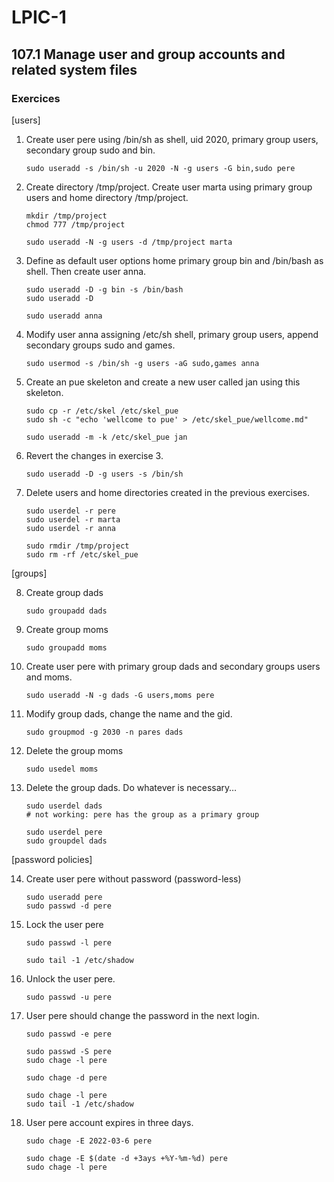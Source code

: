 # LPIC-1


## 107.1 Manage user and group accounts and related system files

### Exercices


[users]

1. Create user pere using /bin/sh as shell, uid 2020, primary group users, secondary group sudo and bin.
   ```
   sudo useradd -s /bin/sh -u 2020 -N -g users -G bin,sudo pere
   ```

2. Create directory /tmp/project. Create user marta using primary group users and home directory /tmp/project.
   ```
   mkdir /tmp/project
   chmod 777 /tmp/project

   sudo useradd -N -g users -d /tmp/project marta
   ```

3. Define as default user options home primary group bin and /bin/bash as shell. Then create user anna.
   ```
   sudo useradd -D -g bin -s /bin/bash 
   sudo useradd -D

   sudo useradd anna
   ```

4. Modify user anna assigning /etc/sh shell, primary group users, append secondary groups sudo and games.
   ```
   sudo usermod -s /bin/sh -g users -aG sudo,games anna
   ```

5. Create an pue skeleton and create a new user called jan using this skeleton.
   ```
   sudo cp -r /etc/skel /etc/skel_pue
   sudo sh -c "echo 'wellcome to pue' > /etc/skel_pue/wellcome.md"

   sudo useradd -m -k /etc/skel_pue jan
   ```

6. Revert the changes in exercise 3.
   ```
   sudo useradd -D -g users -s /bin/sh
   ```

7. Delete users and home directories created in the previous exercises.
   ```
   sudo userdel -r pere
   sudo userdel -r marta
   sudo userdel -r anna

   sudo rmdir /tmp/project
   sudo rm -rf /etc/skel_pue
   ```

[groups]

8. Create group dads
   ```
   sudo groupadd dads
   ```

9. Create group moms
   ```
   sudo groupadd moms
   ```

10. Create user pere with primary group dads and secondary groups users and moms.
    ```
    sudo useradd -N -g dads -G users,moms pere 
    ```

11. Modify group dads, change the name and the gid.
    ```
    sudo groupmod -g 2030 -n pares dads
    ```

12. Delete the group moms
    ```
    sudo usedel moms
    ```

13. Delete the group dads. Do whatever is necessary…
    ```
    sudo userdel dads
    # not working: pere has the group as a primary group

    sudo userdel pere
    sudo groupdel dads
    ```


[password policies]

14. Create user pere without password (password-less)
    ```
    sudo useradd pere
    sudo passwd -d pere
    ```    

15. Lock the user pere
    ```
    sudo passwd -l pere

    sudo tail -1 /etc/shadow
    ```

16. Unlock the user pere.
    ```
    sudo passwd -u pere
    ```

17. User pere should change the password in the next login.
    ```
    sudo passwd -e pere

    sudo passwd -S pere
    sudo chage -l pere
    ```
    ```
    sudo chage -d pere

    sudo chage -l pere
    sudo tail -1 /etc/shadow
    ```

18. User pere account expires in three days.
    ```
    sudo chage -E 2022-03-6 pere

    sudo chage -E $(date -d +3ays +%Y-%m-%d) pere
    sudo chage -l pere
    ```




